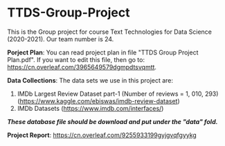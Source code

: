 # TTDS-Group-Project
This is the Group project for course Text Technologies for Data Science (2020-2021). Our team number is 24.

__Porject Plan__: 
You can read project plan in file "TTDS Group Project Plan.pdf". If you want to edit this file, then go to: https://cn.overleaf.com/3965649579dgmpdtsvqmtt.

__Data Collections__:
The data sets we use in this project are:
1.  IMDb Largest Review Dataset part-1 (Number of reviews = 1, 010, 293)
(https://www.kaggle.com/ebiswas/imdb-review-dataset)
2.  IMDb Datasets
(https://www.imdb.com/interfaces/)

___These database file should be download and put under the "data" fold.___

__Project Report__:
https://cn.overleaf.com/9255933199gyjgvqfgyykg

